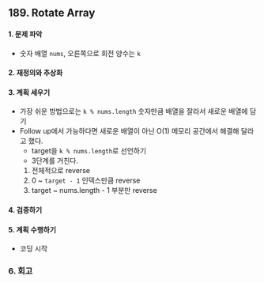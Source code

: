 ## 189. Rotate Array
#### 1. 문제 파악
- 숫자 배열 `nums`, 오른쪽으로 회전 양수는 `k`

#### 2. 재정의와 추상화
#### 3. 계획 세우기
- 가장 쉬운 방법으로는 `k % nums.length` 숫자만큼 배열을 잘라서 새로운 배열에 담기
- Follow up에서 가능하다면 새로운 배열이 아닌 O(1) 메모리 공간에서 해결해 달라고 했다.
  - target을 `k % nums.length`로 선언하기
  - 3단계를 거친다.
  1. 전체적으로 reverse
  2. 0 ~ `target - 1` 인덱스만큼 reverse
  3. target ~ nums.length - 1 부분만 reverse

#### 4. 검증하기
#### 5. 계획 수행하기
- 코딩 시작

### 6. 회고

